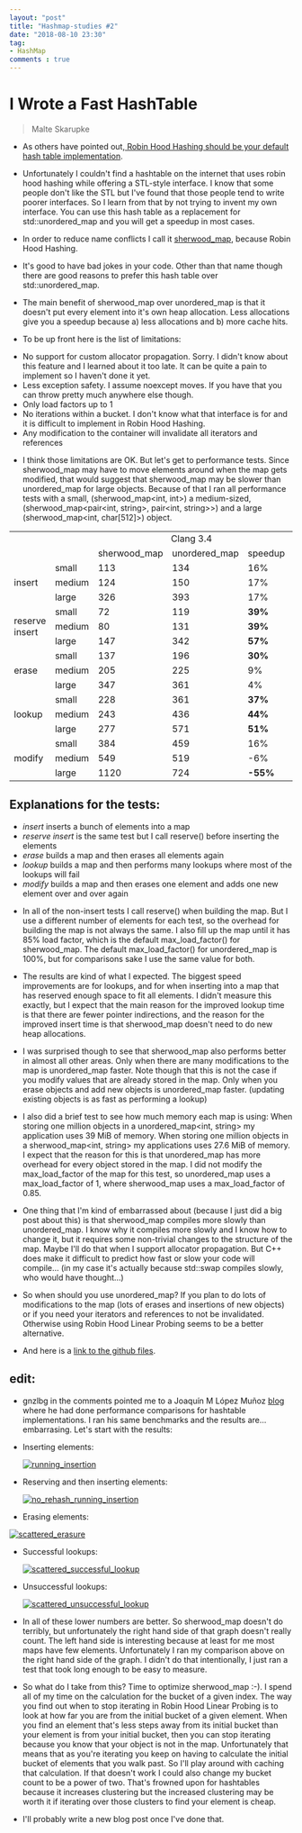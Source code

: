 ```yaml
---
layout: "post"
title: "Hashmap-studies #2"
date: "2018-08-10 23:30"
tag:
- HashMap
comments : true
---
```


# I Wrote a Fast HashTable
 > Malte Skarupke

* As others have pointed out,<a href="http://sebastiansylvan.com/2013/05/08/robin-hood-hashing-should-be-your-default-hash-table-implementation/">
 Robin Hood Hashing should be your default hash table implementation</a>.

 * Unfortunately I couldn't find a hashtable on the internet that uses robin hood hashing while offering a STL-style interface. I know that some people don't like the STL but I've found that those people tend to write poorer interfaces. So I learn from that by not trying to invent my own interface. You can use this hash table as a replacement for std::unordered_map and you will get a speedup in most cases.

* In order to reduce name conflicts I call it <a href="https://github.com/skarupke/sherwood_map/tree/master/finished">sherwood_map</a>,
because Robin Hood Hashing.


* It's good to have bad jokes in your code. Other than that name though there are good reasons to prefer this hash table over std::unordered_map.

* The main benefit of sherwood_map over unordered_map is that it doesn't put every element into it's own heap allocation. Less allocations give you a speedup because a) less allocations and b) more cache hits.

* To be up front here is the list of limitations:

 - No support for custom allocator propagation. Sorry. I didn't know about this feature and I learned about it too late. It can be quite a pain to implement so I haven't done it yet.
 - Less exception safety. I assume noexcept moves. If you have that you can throw pretty much anywhere else though.
 - Only load factors up to 1
 - No iterations within a bucket. I don't know what that interface is for and it is difficult to implement in Robin Hood Hashing.
 - Any modification to the container will invalidate all iterators and references

* I think those limitations are OK. But let's get to performance tests. Since sherwood_map may have to move elements around when the map gets modified, that would suggest that sherwood_map may be slower than unordered_map for large objects. Because of that I ran all performance tests with a small, (sherwood_map<int, int>) a medium-sized, (sherwood_map<pair<int, string>, pair<int, string>>) and a large (sherwood_map<int, char[512]>) object.

<table>
<tbody>
<tr>
<td></td>
<td></td>
<td style="text-align:center;" colspan="3">Clang 3.4</td>
<td style="text-align:center;" colspan="3">GCC 4.8.2</td>
</tr>
<tr>
<td></td>
<td></td>
<td>sherwood_map</td>
<td>unordered_map</td>
<td>speedup</td>
<td>sherwood_map</td>
<td>unordered_map</td>
<td>speedup</td>
</tr>
<tr>
<td rowspan="3">insert</td>
<td>small</td>
<td>113</td>
<td>134</td>
<td>16%</td>
<td>106</td>
<td>136</td>
<td>23%</td>
</tr>
<tr>
<td>medium</td>
<td>124</td>
<td>150</td>
<td>17%</td>
<td>128</td>
<td>152</td>
<td>16%</td>
</tr>
<tr>
<td>large</td>
<td>326</td>
<td>393</td>
<td>17%</td>
<td>286</td>
<td>387</td>
<td><strong>26%</strong></td>
</tr>
<tr>
<td rowspan="3">reserve insert</td>
<td>small</td>
<td>72</td>
<td>119</td>
<td><strong>39%</strong></td>
<td>72</td>
<td>119</td>
<td><strong>46%</strong></td>
</tr>
<tr>
<td>medium</td>
<td>80</td>
<td>131</td>
<td><strong>39%</strong></td>
<td>82</td>
<td>136</td>
<td><strong>39%</strong></td>
</tr>
<tr>
<td>large</td>
<td>147</td>
<td>342</td>
<td><strong>57%</strong></td>
<td>114</td>
<td>335</td>
<td><strong>66%</strong></td>
</tr>
<tr>
<td rowspan="3">erase</td>
<td>small</td>
<td>137</td>
<td>196</td>
<td><strong>30%</strong></td>
<td>149</td>
<td>199</td>
<td><strong>25%</strong></td>
</tr>
<tr>
<td>medium</td>
<td>205</td>
<td>225</td>
<td>9%</td>
<td>205</td>
<td>231</td>
<td>11%</td>
</tr>
<tr>
<td>large</td>
<td>347</td>
<td>361</td>
<td>4%</td>
<td>353</td>
<td>345</td>
<td>-2%</td>
</tr>
<tr>
<td rowspan="3">lookup</td>
<td>small</td>
<td>228</td>
<td>361</td>
<td><strong>37%</strong></td>
<td>230</td>
<td>473</td>
<td><strong>52%</strong></td>
</tr>
<tr>
<td>medium</td>
<td>243</td>
<td>436</td>
<td><strong>44%</strong></td>
<td>242</td>
<td>634</td>
<td><strong>62%</strong></td>
</tr>
<tr>
<td>large</td>
<td>277</td>
<td>571</td>
<td><strong>51%</strong></td>
<td>263</td>
<td>709</td>
<td><strong>63%</strong></td>
</tr>
<tr>
<td rowspan="3">modify</td>
<td>small</td>
<td>384</td>
<td>459</td>
<td>16%</td>
<td>388</td>
<td>508</td>
<td>24%</td>
</tr>
<tr>
<td>medium</td>
<td>549</td>
<td>519</td>
<td>-6%</td>
<td>530</td>
<td>577</td>
<td>8%</td>
</tr>
<tr>
<td>large</td>
<td>1120</td>
<td>724</td>
<td><strong>-55%</strong></td>
<td>1279</td>
<td>750</td>
<td><strong>-71%</strong></td>
</tr>
</tbody>
</table>

## Explanations for the tests:

 - <em>insert</em> inserts a bunch of elements into a map
 - <em>reserve insert</em> is the same test but I call reserve() before inserting the elements
 - <em>erase</em> builds a map and then erases all elements again
 - <em>lookup</em> builds a map and then performs many lookups where most of the lookups will fail
 - <em>modify</em> builds a map and then erases one element and adds one new element over and over again

* In all of the non-insert tests I call reserve() when building the map. But I use a different number of elements for each test, so the overhead for building the map is not always the same. I also fill up the map until it has 85% load factor, which is the default max_load_factor() for sherwood_map. The default max_load_factor() for unordered_map is 100%, but for comparisons sake I use the same value for both.

* The results are kind of what I expected. The biggest speed improvements are for lookups, and for when inserting into a map that has reserved enough space to fit all elements. I didn't measure this exactly, but I expect that the main reason for the improved lookup time is that there are fewer pointer indirections, and the reason for the improved insert time is that sherwood_map doesn't need to do new heap allocations.

* I was surprised though to see that sherwood_map also performs better in almost all other areas. Only when there are many modifications to the map is unordered_map faster. Note though that this is not the case if you modify values that are already stored in the map. Only when you erase objects and add new objects is unordered_map faster. (updating existing objects is as fast as performing a lookup)

* I also did a brief test to see how much memory each map is using: When storing one million objects in a unordered_map<int, string> my application uses 39 MiB of memory. When storing one million objects in a sherwood_map<int, string> my applications uses 27.6 MiB of memory. I expect that the reason for this is that unordered_map has more overhead for every object stored in the map. I did not modify the max_load_factor of the map for this test, so unordered_map uses a max_load_factor of 1, where sherwood_map uses a max_load_factor of 0.85.

* One thing that I'm kind of embarrassed about (because I just did a big post about this) is that sherwood_map compiles more slowly than unordered_map. I know why it compiles more slowly and I know how to change it, but it requires some non-trivial changes to the structure of the map. Maybe I'll do that when I support allocator propagation. But C++ does make it difficult to predict how fast or slow your code will compile… (in my case it's actually because std::swap compiles slowly, who would have thought…)

* So when should you use unordered_map? If you plan to do lots of modifications to the map (lots of erases and insertions of new objects) or if you need your iterators and references to not be invalidated. Otherwise using Robin Hood Linear Probing seems to be a better alternative.

* And here is a <a href="https://github.com/skarupke/sherwood_map/tree/master/finished">link to the github files</a>.

## edit:

* gnzlbg in the comments pointed me to a Joaquín M López Muñoz  <a href="http://bannalia.blogspot.de/2014/01/a-better-hash-table-clang.html">blog</a> where he had done performance comparisons for hashtable implementations. I ran his same benchmarks and the results are… embarrasing. Let's start with the results:

* Inserting elements:

  <a href="https://probablydance.files.wordpress.com/2014/05/running_insertion.png"><img data-attachment-id="1625" data-permalink="https://probablydance.com/2014/05/03/i-wrote-a-fast-hash-table/running_insertion/" data-orig-file="https://probablydance.files.wordpress.com/2014/05/running_insertion.png?w=650" data-orig-size="605,340" data-comments-opened="1" data-image-meta="{&quot;aperture&quot;:&quot;0&quot;,&quot;credit&quot;:&quot;&quot;,&quot;camera&quot;:&quot;&quot;,&quot;caption&quot;:&quot;&quot;,&quot;created_timestamp&quot;:&quot;0&quot;,&quot;copyright&quot;:&quot;&quot;,&quot;focal_length&quot;:&quot;0&quot;,&quot;iso&quot;:&quot;0&quot;,&quot;shutter_speed&quot;:&quot;0&quot;,&quot;title&quot;:&quot;&quot;}" data-image-title="running_insertion" data-image-description="" data-medium-file="https://probablydance.files.wordpress.com/2014/05/running_insertion.png?w=650?w=300" data-large-file="https://probablydance.files.wordpress.com/2014/05/running_insertion.png?w=650?w=605" class="alignnone size-full wp-image-1625" src="https://probablydance.files.wordpress.com/2014/05/running_insertion.png?w=650" alt="running_insertion" srcset="https://probablydance.files.wordpress.com/2014/05/running_insertion.png 605w, https://probablydance.files.wordpress.com/2014/05/running_insertion.png?w=150 150w, https://probablydance.files.wordpress.com/2014/05/running_insertion.png?w=300 300w" sizes="(max-width: 605px) 100vw, 605px"   /></a>

* Reserving and then inserting elements:

  <a href="https://probablydance.files.wordpress.com/2014/05/no_rehash_running_insertion.png"><img data-attachment-id="1626" data-permalink="https://probablydance.com/2014/05/03/i-wrote-a-fast-hash-table/no_rehash_running_insertion/" data-orig-file="https://probablydance.files.wordpress.com/2014/05/no_rehash_running_insertion.png?w=650" data-orig-size="605,340" data-comments-opened="1" data-image-meta="{&quot;aperture&quot;:&quot;0&quot;,&quot;credit&quot;:&quot;&quot;,&quot;camera&quot;:&quot;&quot;,&quot;caption&quot;:&quot;&quot;,&quot;created_timestamp&quot;:&quot;0&quot;,&quot;copyright&quot;:&quot;&quot;,&quot;focal_length&quot;:&quot;0&quot;,&quot;iso&quot;:&quot;0&quot;,&quot;shutter_speed&quot;:&quot;0&quot;,&quot;title&quot;:&quot;&quot;}" data-image-title="no_rehash_running_insertion" data-image-description="" data-medium-file="https://probablydance.files.wordpress.com/2014/05/no_rehash_running_insertion.png?w=650?w=300" data-large-file="https://probablydance.files.wordpress.com/2014/05/no_rehash_running_insertion.png?w=650?w=605" class="alignnone size-full wp-image-1626" src="https://probablydance.files.wordpress.com/2014/05/no_rehash_running_insertion.png?w=650" alt="no_rehash_running_insertion" srcset="https://probablydance.files.wordpress.com/2014/05/no_rehash_running_insertion.png 605w, https://probablydance.files.wordpress.com/2014/05/no_rehash_running_insertion.png?w=150 150w, https://probablydance.files.wordpress.com/2014/05/no_rehash_running_insertion.png?w=300 300w" sizes="(max-width: 605px) 100vw, 605px"   /></a>

* Erasing elements:

 <a href="https://probablydance.files.wordpress.com/2014/05/scattered_erasure.png"><img data-attachment-id="1627" data-permalink="https://probablydance.com/2014/05/03/i-wrote-a-fast-hash-table/scattered_erasure/" data-orig-file="https://probablydance.files.wordpress.com/2014/05/scattered_erasure.png?w=650" data-orig-size="605,340" data-comments-opened="1" data-image-meta="{&quot;aperture&quot;:&quot;0&quot;,&quot;credit&quot;:&quot;&quot;,&quot;camera&quot;:&quot;&quot;,&quot;caption&quot;:&quot;&quot;,&quot;created_timestamp&quot;:&quot;0&quot;,&quot;copyright&quot;:&quot;&quot;,&quot;focal_length&quot;:&quot;0&quot;,&quot;iso&quot;:&quot;0&quot;,&quot;shutter_speed&quot;:&quot;0&quot;,&quot;title&quot;:&quot;&quot;}" data-image-title="scattered_erasure" data-image-description="" data-medium-file="https://probablydance.files.wordpress.com/2014/05/scattered_erasure.png?w=650?w=300" data-large-file="https://probablydance.files.wordpress.com/2014/05/scattered_erasure.png?w=650?w=605" class="alignnone size-full wp-image-1627" src="https://probablydance.files.wordpress.com/2014/05/scattered_erasure.png?w=650" alt="scattered_erasure" srcset="https://probablydance.files.wordpress.com/2014/05/scattered_erasure.png 605w, https://probablydance.files.wordpress.com/2014/05/scattered_erasure.png?w=150 150w, https://probablydance.files.wordpress.com/2014/05/scattered_erasure.png?w=300 300w" sizes="(max-width: 605px) 100vw, 605px"   /></a>

* Successful lookups:


  <a href="https://probablydance.files.wordpress.com/2014/05/scattered_successful_lookup.png"><img data-attachment-id="1628" data-permalink="https://probablydance.com/2014/05/03/i-wrote-a-fast-hash-table/scattered_successful_lookup/" data-orig-file="https://probablydance.files.wordpress.com/2014/05/scattered_successful_lookup.png?w=650" data-orig-size="605,340" data-comments-opened="1" data-image-meta="{&quot;aperture&quot;:&quot;0&quot;,&quot;credit&quot;:&quot;&quot;,&quot;camera&quot;:&quot;&quot;,&quot;caption&quot;:&quot;&quot;,&quot;created_timestamp&quot;:&quot;0&quot;,&quot;copyright&quot;:&quot;&quot;,&quot;focal_length&quot;:&quot;0&quot;,&quot;iso&quot;:&quot;0&quot;,&quot;shutter_speed&quot;:&quot;0&quot;,&quot;title&quot;:&quot;&quot;}" data-image-title="scattered_successful_lookup" data-image-description="" data-medium-file="https://probablydance.files.wordpress.com/2014/05/scattered_successful_lookup.png?w=650?w=300" data-large-file="https://probablydance.files.wordpress.com/2014/05/scattered_successful_lookup.png?w=650?w=605" class="alignnone size-full wp-image-1628" src="https://probablydance.files.wordpress.com/2014/05/scattered_successful_lookup.png?w=650" alt="scattered_successful_lookup" srcset="https://probablydance.files.wordpress.com/2014/05/scattered_successful_lookup.png 605w, https://probablydance.files.wordpress.com/2014/05/scattered_successful_lookup.png?w=150 150w, https://probablydance.files.wordpress.com/2014/05/scattered_successful_lookup.png?w=300 300w" sizes="(max-width: 605px) 100vw, 605px"   /></a>

* Unsuccessful lookups:


  <a href="https://probablydance.files.wordpress.com/2014/05/scattered_unsuccessful_lookup.png"><img data-attachment-id="1629" data-permalink="https://probablydance.com/2014/05/03/i-wrote-a-fast-hash-table/scattered_unsuccessful_lookup/" data-orig-file="https://probablydance.files.wordpress.com/2014/05/scattered_unsuccessful_lookup.png?w=650" data-orig-size="605,340" data-comments-opened="1" data-image-meta="{&quot;aperture&quot;:&quot;0&quot;,&quot;credit&quot;:&quot;&quot;,&quot;camera&quot;:&quot;&quot;,&quot;caption&quot;:&quot;&quot;,&quot;created_timestamp&quot;:&quot;0&quot;,&quot;copyright&quot;:&quot;&quot;,&quot;focal_length&quot;:&quot;0&quot;,&quot;iso&quot;:&quot;0&quot;,&quot;shutter_speed&quot;:&quot;0&quot;,&quot;title&quot;:&quot;&quot;}" data-image-title="scattered_unsuccessful_lookup" data-image-description="" data-medium-file="https://probablydance.files.wordpress.com/2014/05/scattered_unsuccessful_lookup.png?w=650?w=300" data-large-file="https://probablydance.files.wordpress.com/2014/05/scattered_unsuccessful_lookup.png?w=650?w=605" class="alignnone size-full wp-image-1629" src="https://probablydance.files.wordpress.com/2014/05/scattered_unsuccessful_lookup.png?w=650" alt="scattered_unsuccessful_lookup" srcset="https://probablydance.files.wordpress.com/2014/05/scattered_unsuccessful_lookup.png 605w, https://probablydance.files.wordpress.com/2014/05/scattered_unsuccessful_lookup.png?w=150 150w, https://probablydance.files.wordpress.com/2014/05/scattered_unsuccessful_lookup.png?w=300 300w" sizes="(max-width: 605px) 100vw, 605px"   /></a>


* In all of these lower numbers are better. So sherwood_map doesn't do terribly, but unfortunately the right hand side of that graph doesn't really count. The left hand side is interesting because at least for me most maps have few elements. Unfortunately I ran my comparison above on the right hand side of the graph. I didn't do that intentionally, I just ran a test that took long enough to be easy to measure.

* So what do I take from this? Time to optimize sherwood_map :-). I spend all of my time on the calculation for the bucket of a given index. The way you find out when to stop iterating in Robin Hood Linear Probing is to look at how far you are from the initial bucket of a given element. When you find an element that's less steps away from its initial bucket than your element is from your initial bucket, then you can stop iterating because you know that your object is not in the map. Unfortunately that means that as you're iterating you keep on having to calculate the initial bucket of elements that you walk past. So I'll play around with caching that calculation. If that doesn't work I could also change my bucket count to be a power of two. That's frowned upon for hashtables because it increases clustering but the increased clustering may be worth it if iterating over those clusters to find your element is cheap.

* I'll probably write a new blog post once I've done that.
